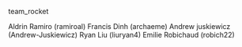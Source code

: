 team_rocket

Aldrin Ramiro (ramiroal)
Francis Dinh (archaeme)
Andrew juskiewicz (Andrew-Juskiewicz)
Ryan Liu (liuryan4)
Emilie Robichaud (robich22)
